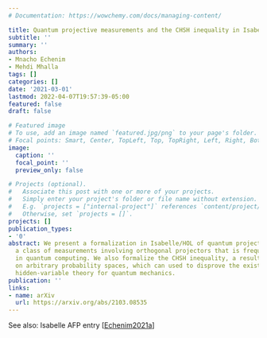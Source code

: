 ```yaml
---
# Documentation: https://wowchemy.com/docs/managing-content/

title: Quantum projective measurements and the CHSH inequality in Isabelle/HOL
subtitle: ''
summary: ''
authors:
- Mnacho Echenim
- Mehdi Mhalla
tags: []
categories: []
date: '2021-03-01'
lastmod: 2022-04-07T19:57:39-05:00
featured: false
draft: false

# Featured image
# To use, add an image named `featured.jpg/png` to your page's folder.
# Focal points: Smart, Center, TopLeft, Top, TopRight, Left, Right, BottomLeft, Bottom, BottomRight.
image:
  caption: ''
  focal_point: ''
  preview_only: false

# Projects (optional).
#   Associate this post with one or more of your projects.
#   Simply enter your project's folder or file name without extension.
#   E.g. `projects = ["internal-project"]` references `content/project/deep-learning/index.md`.
#   Otherwise, set `projects = []`.
projects: []
publication_types:
- '0'
abstract: We present a formalization in Isabelle/HOL of quantum projective measurements,
  a class of measurements involving orthogonal projectors that is frequently used
  in quantum computing. We also formalize the CHSH inequality, a result that holds
  on arbitrary probability spaces, which can used to disprove the existence of a local
  hidden-variable theory for quantum mechanics.
publication: ''
links:
- name: arXiv
  url: https://arxiv.org/abs/2103.08535
---
```

See also: Isabelle AFP entry [[Echenim2021a](../Echenim2021a)]